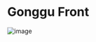 # Gonggu Front

![image](https://user-images.githubusercontent.com/44541794/177326779-3e35c219-2d55-4412-8061-eff164cf4e5c.png)
